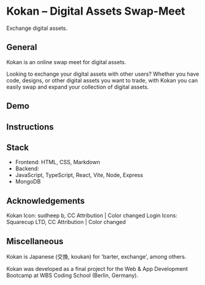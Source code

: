 # Kokan – Digital Assets Swap-Meet

Exchange digital assets.

## General

Kokan is an online swap meet for digital assets.

Looking to exchange your digital assets with other users? Whether you have code, designs, or other digital assets you want to trade, with Kokan you can easily swap and expand your collection of digital assets.

## Demo

## Instructions

## Stack

* Frontend: HTML, CSS, Markdown 
* Backend:
 * JavaScript, TypeScript, React, Vite, Node, Express
 * MongoDB

## Acknowledgements

Kokan Icon: sudheep b, CC Attribution | Color changed 
Login Icons: Squarecup LTD, CC Attribution | Color changed 

## Miscellaneous
Kokan is Japanese (交換, koukan) for 'barter, exchange', among others.

Kokan was developed as a final project for the Web & App Development Bootcamp at WBS Coding School (Berlin, Germany).